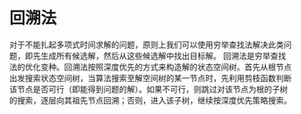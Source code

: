 # 回溯法
对于不能扎起多项式时间求解的问题，原则上我们可以使用穷举查找法解决此类问题，即先生成所有候选解，然后从这些候选解中找出目标解。
回溯法是穷举查找法的优化变种。回溯法按照深度优先的方式来构造解的状态空间树。首先从根节点出发搜索状态空间树，当算法搜索至解空间树的某一节点时，先利用剪枝函数判断该节点是否可行（即能得到问题的解）。如果不可行，则跳过对该节点为根的子树的搜索，逐层向其祖先节点回溯；否则，进入该子树，继续按深度优先策略搜索。

<!--stackedit_data:
eyJoaXN0b3J5IjpbLTMyNTAzMTY4N119
-->